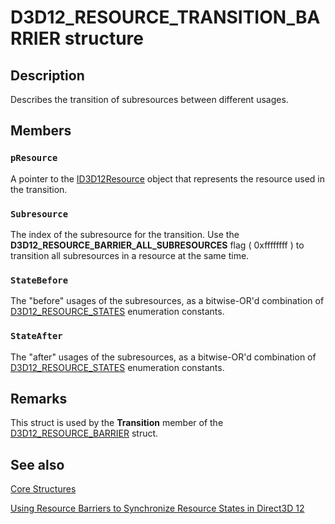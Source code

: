 # D3D12_RESOURCE_TRANSITION_BARRIER structure

## Description

Describes the transition of subresources between different usages.

## Members

### `pResource`

A pointer to the [ID3D12Resource](https://learn.microsoft.com/windows/desktop/api/d3d12/nn-d3d12-id3d12resource) object that represents the resource used in the transition.

### `Subresource`

The index of the subresource for the transition.
Use the **D3D12_RESOURCE_BARRIER_ALL_SUBRESOURCES** flag ( 0xffffffff ) to transition all subresources in a resource at the same time.

### `StateBefore`

The "before" usages of the subresources, as a bitwise-OR'd combination of [D3D12_RESOURCE_STATES](https://learn.microsoft.com/windows/desktop/api/d3d12/ne-d3d12-d3d12_resource_states) enumeration constants.

### `StateAfter`

The "after" usages of the subresources, as a bitwise-OR'd combination of [D3D12_RESOURCE_STATES](https://learn.microsoft.com/windows/desktop/api/d3d12/ne-d3d12-d3d12_resource_states) enumeration constants.

## Remarks

This struct is used by the **Transition** member of the
[D3D12_RESOURCE_BARRIER](https://learn.microsoft.com/windows/desktop/api/d3d12/ns-d3d12-d3d12_resource_barrier) struct.

## See also

[Core Structures](https://learn.microsoft.com/windows/desktop/direct3d12/direct3d-12-structures)

[Using Resource Barriers to Synchronize Resource States in Direct3D 12](https://learn.microsoft.com/windows/desktop/direct3d12/using-resource-barriers-to-synchronize-resource-states-in-direct3d-12)